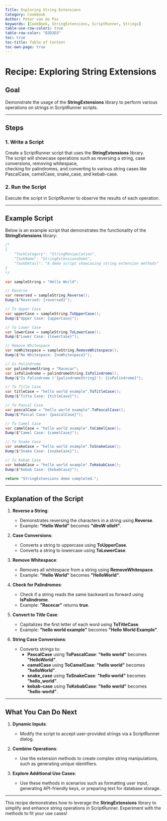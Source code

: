 ```yaml
---
Title: Exploring String Extensions  
Category: Cookbook  
Author: Peter van de Pas  
keywords: [CookBook, StringExtensions, ScriptRunner, Strings]  
table-use-row-colors: true  
table-row-color: "D3D3D3"  
toc: true  
toc-title: Table of Content  
toc-own-page: true  
---
```


# Recipe: Exploring String Extensions

## Goal

Demonstrate the usage of the **StringExtensions** library to perform various operations on strings in ScriptRunner
scripts.

---

## Steps

### 1. Write a Script

Create a ScriptRunner script that uses the **StringExtensions** library.  
The script will showcase operations such as reversing a string, case conversions, removing whitespace,  
checking for palindromes, and converting to various string cases like PascalCase, camelCase, snake_case, and kebab-case.

### 2. Run the Script

Execute the script in ScriptRunner to observe the results of each operation.

---

## Example Script

Below is an example script that demonstrates the functionality of the **StringExtensions** library:

```csharp
/*
{
    "TaskCategory": "StringManipulation",
    "TaskName": "StringExtensionsDemo",
    "TaskDetail": "A demo script showcasing string extension methods"
}
*/

var sampleString = "Hello World";

// Reverse
var reversed = sampleString.Reverse();
Dump($"Reversed: {reversed}");

// To Upper Case
var upperCase = sampleString.ToUpperCase();
Dump($"Upper Case: {upperCase}");

// To Lower Case
var lowerCase = sampleString.ToLowerCase();
Dump($"Lower Case: {lowerCase}");

// Remove Whitespace
var noWhitespace = sampleString.RemoveWhitespace();
Dump($"No Whitespace: {noWhitespace}");

// Is Palindrome
var palindromeString = "Racecar";
var isPalindrome = palindromeString.IsPalindrome();
Dump($"Is Palindrome ('{palindromeString}'): {isPalindrome}");

// To Title Case
var titleCase = "hello world example".ToTitleCase();
Dump($"Title Case: {titleCase}");

// To Pascal Case
var pascalCase = "hello world example".ToPascalCase();
Dump($"Pascal Case: {pascalCase}");

// To Camel Case
var camelCase = "hello world example".ToCamelCase();
Dump($"Camel Case: {camelCase}");

// To Snake Case
var snakeCase = "hello world example".ToSnakeCase();
Dump($"Snake Case: {snakeCase}");

// To Kebab Case
var kebabCase = "hello world example".ToKebabCase();
Dump($"Kebab Case: {kebabCase}");

return "StringExtensions demo completed.";
```  

---

## Explanation of the Script

1. **Reverse a String**:
    - Demonstrates reversing the characters in a string using **Reverse**.
    - Example: **"Hello World"** becomes **"dlroW olleH"**.

2. **Case Conversions**:
    - Converts a string to uppercase using **ToUpperCase**.
    - Converts a string to lowercase using **ToLowerCase**.

3. **Remove Whitespace**:
    - Removes all whitespace from a string using **RemoveWhitespace**.
    - Example: **"Hello World"** becomes **"HelloWorld"**.

4. **Check for Palindromes**:
    - Check if a string reads the same backward as forward using **IsPalindrome**.
    - Example: **"Racecar"** returns **true**.

5. **Convert to Title Case**:
    - Capitalizes the first letter of each word using **ToTitleCase**.
    - Example: **"hello world example"** becomes **"Hello World Example"**.

6. **String Case Conversions**:
    - Converts strings to:
        - **PascalCase** using **ToPascalCase**: **"hello world"** becomes **"HelloWorld"**.
        - **camelCase** using **ToCamelCase**: **"hello world"** becomes **"helloWorld"**.
        - **snake_case** using **ToSnakeCase**: **"hello world"** becomes **"hello_world"**.
        - **kebab-case** using **ToKebabCase**: **"hello world"** becomes **"hello-world"**.

---

## What You Can Do Next

1. **Dynamic Inputs**:
    - Modify the script to accept user-provided strings via a ScriptRunner dialog.

2. **Combine Operations**:
    - Use the extension methods to create complex string manipulations, such as generating unique identifiers.

3. **Explore Additional Use Cases**:
    - Use these methods in scenarios such as formatting user input, generating API-friendly keys, or preparing text for
      database storage.

---

This recipe demonstrates how to leverage the **StringExtensions** library to simplify and enhance string
operations in ScriptRunner. Experiment with the methods to fit your use cases!

